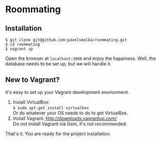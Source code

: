 Roommating
==========

Installation
------------
```
$ git clone git@github.com:pavelsmolka/roommating.git
$ cd roommating
$ vagrant up
```

Open the browser at `localhost:3000` and enjoy the happiness.
Well, the database needs to be set up, but we will handle it.

New to Vagrant?
---------------
It's easy to set up your Vagrant development environment.

1. Install VirtualBox:   
   `$ sudo apt-get install virtualbox`   
   Or do whatever your OS needs to do to get VirtualBox.  
2. Install Vagrant: http://downloads.vagrantup.com/   
   Do not install Vagrant via Gem, it's not recommended.   

That's it. You are ready for the project installation.
